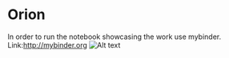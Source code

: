 # Orion
In order to run the notebook showcasing the work use mybinder.
Link:http://mybinder.org
![Alt text](https://github.com/naoufal51/Orion/code/logo_orion.png?raw=true "Optional Title")
